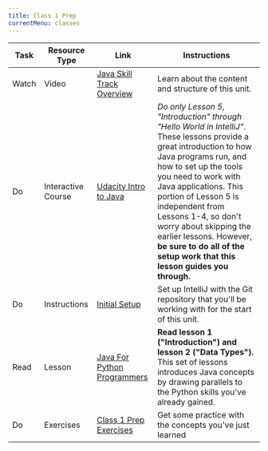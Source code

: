 ```yaml
---
title: Class 1 Prep
currentMenu: classes
---
```


Task | Resource Type | Link | Instructions
|----|---------------|------|-------------|
Watch | Video | [Java Skill Track Overview](https://youtu.be/M1niptdxtIM) | Learn about the content and structure of this unit.
Do | Interactive Course | [Udacity Intro to Java](https://classroom.udacity.com/courses/ud282/lessons/8186340458/concepts/05ff9d5e-8ce4-4a64-8a32-4650f50e7acf#) | *Do only Lesson 5, "Introduction" through "Hello World in IntelliJ"*. These lessons provide a great introduction to how Java programs run, and how to set up the tools you need to work with Java applications. This portion of Lesson 5 is independent from Lessons 1-4, so don't worry about skipping the earlier lessons. However, **be sure to do all of the setup work that this lesson guides you through.**
Do | Instructions | [Initial Setup](setup.html) | Set up IntelliJ with the Git repository that you'll be working with for the start of this unit.
Read | Lesson | [Java For Python Programmers](../../java4python) | **Read lesson 1 ("Introduction") and lesson 2 ("Data Types").** This set of lessons introduces Java concepts by drawing parallels to the Python skills you've already gained.
Do | Exercises | [Class 1 Prep Exercises](exercises.html) | Get some practice with the concepts you've just learned
